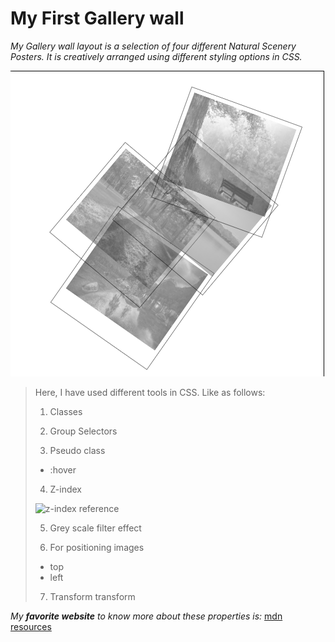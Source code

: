  # My First Gallery wall

*My Gallery wall layout is a selection of four different Natural Scenery Posters. It is creatively arranged using different styling options in CSS.*

![Pictures of natural posters](gallery-wall-md.png)

> Here, I have used different tools in CSS. Like as follows:
>
> 1. Classes
>
> 2. Group Selectors
>
> 3. Pseudo class 
> - :hover
>
> 4. Z-index
>
> ![z-index reference](/home/user/app/e11/gallery-wall/img/mdn-z-index.png)
>
> 5. Grey scale filter effect
>
> 6. For positioning images
> - top
> - left
>
> 7. Transform transform
>
*My **favorite website** to know more about these properties is:*
[mdn resources](https://developer.mozilla.org/)

[^1]: This is my first project in learning phase.


